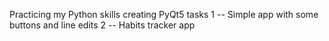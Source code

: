 Practicing my Python skills creating PyQt5 tasks
1 -- Simple app with some buttons and line edits
2 -- Habits tracker app